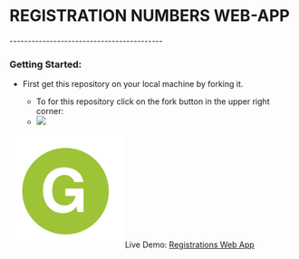 <h1>REGISTRATION NUMBERS WEB-APP</h1>
------------------------------------------
<h3>Getting Started:</h3>
<ul>
	<li>First get this repository on your local machine by forking it.</li>
		<ul>
			<li>To for this repository click on the fork button in the upper right corner:</li>
			<li><img src="https://github.com/GarethW1994/registrations_numbers_webapp/public/images/fork-screenshot" width="350"/></li>
		</ul>
</ul>

![alt text](public/images/logo.png "Description goes here")
Live Demo: <a href="http://registrations-numbers-webapp.herokuapp.com/">Registrations Web App</a>
